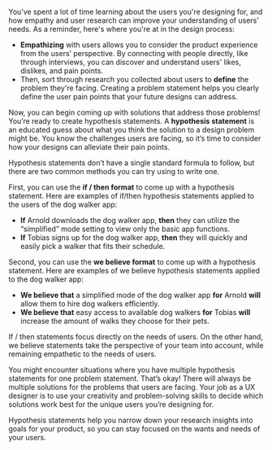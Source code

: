 You’ve spent a lot of time learning about the users you're designing for, and how empathy and user research can improve your understanding of users' needs. As a reminder, here's where you're at in the design process:

- **Empathizing** with users allows you to consider the product experience from the users’ perspective. By connecting with people directly, like through interviews, you can discover and understand users' likes, dislikes, and pain points. 
- Then, sort through research you collected about users to **define** the problem they're facing. Creating a problem statement helps you clearly define the user pain points that your future designs can address. 

Now, you can begin coming up with solutions that address those problems! You’re ready to create hypothesis statements. A **hypothesis statement** is an educated guess about what you think the solution to a design problem might be. You know the challenges users are facing, so it’s time to consider how your designs can alleviate their pain points. 

Hypothesis statements don’t have a single standard formula to follow, but there are two common methods you can try using to write one. 

First, you can use the **if / then format** to come up with a hypothesis statement. Here are examples of if/then hypothesis statements applied to the users of the dog walker app:

- **If** Arnold downloads the dog walker app, **then** they can utilize the “simplified” mode setting to view only the basic app functions. 
- **If** Tobias signs up for the dog walker app, **then** they will quickly and easily pick a walker that fits their schedule.

Second, you can use the **we believe format** to come up with a hypothesis statement. Here are examples of we believe hypothesis statements applied to the dog walker app:

- **We believe that** a simplified mode of the dog walker app **for** Arnold **will** allow them to hire dog walkers efficiently.
- **We believe that** easy access to available dog walkers **for** Tobias **will** increase the amount of walks they choose for their pets. 

If / then statements focus directly on the needs of users. On the other hand, we believe statements take the perspective of your team into account, while remaining empathetic to the needs of users.

You might encounter situations where you have multiple hypothesis statements for one problem statement. That’s okay! There will always be multiple solutions for the problems that users are facing. Your job as a UX designer is to use your creativity and problem-solving skills to decide which solutions work best for the unique users you’re designing for.

Hypothesis statements help you narrow down your research insights into goals for your product, so you can stay focused on the wants and needs of your users.